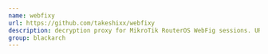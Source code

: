 ```yaml
---
name: webfixy
url: https://github.com/takeshixx/webfixy
description: decryption proxy for MikroTik RouterOS WebFig sessions. URL : https://github.com/takeshixx/webfixy Groups : blackarch blackarch-proxy blackarch-crypto blackarch-networking
group: blackarch
---
```

